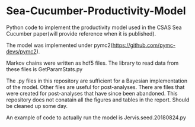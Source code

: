 # Sea-Cucumber-Productivity-Model
Python code to implement the productivity model used in the CSAS Sea Cucumber paper(will provide reference when it is published).

The model was implemented under pymc2(https://github.com/pymc-devs/pymc2).

Markov chains were written as hdf5 files.  The library to read data from these files is GetParamStats.py

The .py files in this repository are sufficient for a Bayesian implementation of the model.  Other files are useful for post-analyses.  There are files that were created for post-analyses that have since been abandoned.  This repository does not conatain all the figures and tables in the report.  Should be cleaned up some day.


An example of code to actually run the model is Jervis.seed.20180824.py
